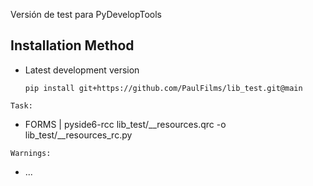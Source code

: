 Versión de test para PyDevelopTools

## Installation Method

- Latest development version

   ```plaintext
   pip install git+https://github.com/PaulFilms/lib_test.git@main
   ```

`Task:`
   - FORMS | pyside6-rcc lib_test/__resources.qrc -o lib_test/__resources_rc.py


`Warnings:`
   - ...